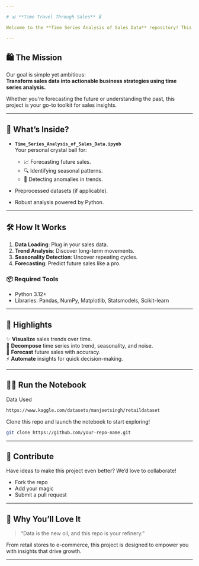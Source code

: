 ```yaml
---

# 📊 **Time Travel Through Sales** ⏳  

Welcome to the **Time Series Analysis of Sales Data** repository! This is where numbers meet storytelling, and data transforms into insights. Join us as we journey through the patterns, trends, and secrets hidden in sales data!

---
```


## 🛍️ **The Mission**  

Our goal is simple yet ambitious:  
**Transform sales data into actionable business strategies using time series analysis.**  

Whether you're forecasting the future or understanding the past, this project is your go-to toolkit for sales insights.

---

## 📂 **What’s Inside?**

- **`Time_Series_Analysis_of_Sales_Data.ipynb`**  
  Your personal crystal ball for:
  - 📈 Forecasting future sales.
  - 🔍 Identifying seasonal patterns.
  - 🚦 Detecting anomalies in trends.

- Preprocessed datasets (if applicable).  
- Robust analysis powered by Python.  

---

## 🛠️ **How It Works**  

1. **Data Loading**: Plug in your sales data.  
2. **Trend Analysis**: Discover long-term movements.  
3. **Seasonality Detection**: Uncover repeating cycles.  
4. **Forecasting**: Predict future sales like a pro.  

### 📦 **Required Tools**  

- Python 3.12+  
- Libraries: Pandas, NumPy, Matplotlib, Statsmodels, Scikit-learn  

---

## 🌟 **Highlights**

✨ **Visualize** sales trends over time.  
🧩 **Decompose** time series into trend, seasonality, and noise.  
🔮 **Forecast** future sales with accuracy.  
⚡ **Automate** insights for quick decision-making.  

---

## 🧑‍💻 **Run the Notebook**  

Data Used
```bash
https://www.kaggle.com/datasets/manjeetsingh/retaildataset
```

Clone this repo and launch the notebook to start exploring! 
```bash
git clone https://github.com/your-repo-name.git
```

---

## 🤝 **Contribute**

Have ideas to make this project even better? We’d love to collaborate!  
- Fork the repo  
- Add your magic  
- Submit a pull request  

---

## 🎯 **Why You’ll Love It**  

> “Data is the new oil, and this repo is your refinery.”  

From retail stores to e-commerce, this project is designed to empower you with insights that drive growth.  

---
